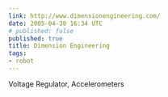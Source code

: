 ```yaml
---
link: http://www.dimensionengineering.com/
date: 2005-04-30 16:34 UTC
# published: false
published: true
title: Dimension Engineering
tags:
- robot
---
```


Voltage Regulator, Accelerometers
